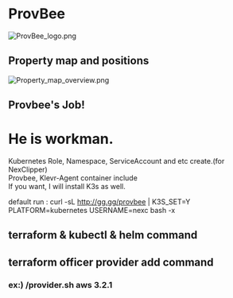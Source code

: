 # ProvBee
![ProvBee_logo.png](https://github.com/NexClipper/provbee/raw/master/assets/ProvBee_logo.png)

## Property map and positions
![Property_map_overview.png](https://github.com/NexClipper/provbee/raw/master/assets/Property_map_overview.png)

## Provbee's Job!
# He is workman.  
 Kubernetes Role, Namespace, ServiceAccount and etc create.(for NexClipper)  
 Provbee, Klevr-Agent container include  
 If you want, I will install K3s as well.  
    
 default run : curl -sL http://gg.gg/provbee | K3S_SET=Y PLATFORM=kubernetes USERNAME=nexc bash -x  

## terraform & kubectl & helm command 

## terraform officer provider add command
### ex:) /provider.sh aws 3.2.1
